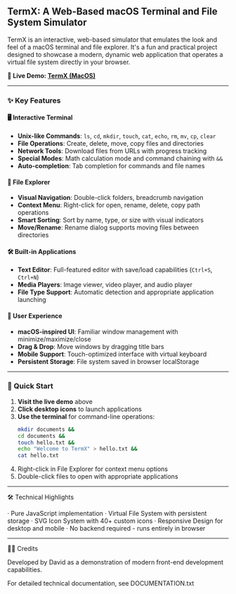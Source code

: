 ## TermX: A Web-Based macOS Terminal and File System Simulator

TermX is an interactive, web-based simulator that emulates the look and feel of a macOS terminal and file explorer. It's a fun and practical project designed to showcase a modern, dynamic web application that operates a virtual file system directly in your browser.

**🚀 Live Demo: [TermX (MacOS)](https://davidhaba.github.io/TermX/)**

---

### ✨ Key Features

#### 🖥️ Interactive Terminal
- **Unix-like Commands**: `ls`, `cd`, `mkdir`, `touch`, `cat`, `echo`, `rm`, `mv`, `cp`, `clear`
- **File Operations**: Create, delete, move, copy files and directories
- **Network Tools**: Download files from URLs with progress tracking
- **Special Modes**: Math calculation mode and command chaining with `&&`
- **Auto-completion**: Tab completion for commands and file names

#### 📁 File Explorer
- **Visual Navigation**: Double-click folders, breadcrumb navigation
- **Context Menu**: Right-click for open, rename, delete, copy path operations
- **Smart Sorting**: Sort by name, type, or size with visual indicators
- **Move/Rename**: Rename dialog supports moving files between directories

#### 🛠️ Built-in Applications
- **Text Editor**: Full-featured editor with save/load capabilities (`Ctrl+S`, `Ctrl+N`)
- **Media Players**: Image viewer, video player, and audio player
- **File Type Support**: Automatic detection and appropriate application launching

#### 🎨 User Experience
- **macOS-inspired UI**: Familiar window management with minimize/maximize/close
- **Drag & Drop**: Move windows by dragging title bars
- **Mobile Support**: Touch-optimized interface with virtual keyboard
- **Persistent Storage**: File system saved in browser localStorage

---

### 🚀 Quick Start

1. **Visit the live demo** above
2. **Click desktop icons** to launch applications
3. **Use the terminal** for command-line operations:
   ```bash
   mkdir documents &&
   cd documents &&
   touch hello.txt &&
   echo "Welcome to TermX" > hello.txt &&
   cat hello.txt


1. Right-click in File Explorer for context menu options
2. Double-click files to open with appropriate applications

---

🛠️ Technical Highlights

· Pure JavaScript implementation
· Virtual File System with persistent storage
· SVG Icon System with 40+ custom icons
· Responsive Design for desktop and mobile
· No backend required - runs entirely in browser

---

👨‍💻 Credits

Developed by David as a demonstration of modern front-end development capabilities.

For detailed technical documentation, see DOCUMENTATION.txt
